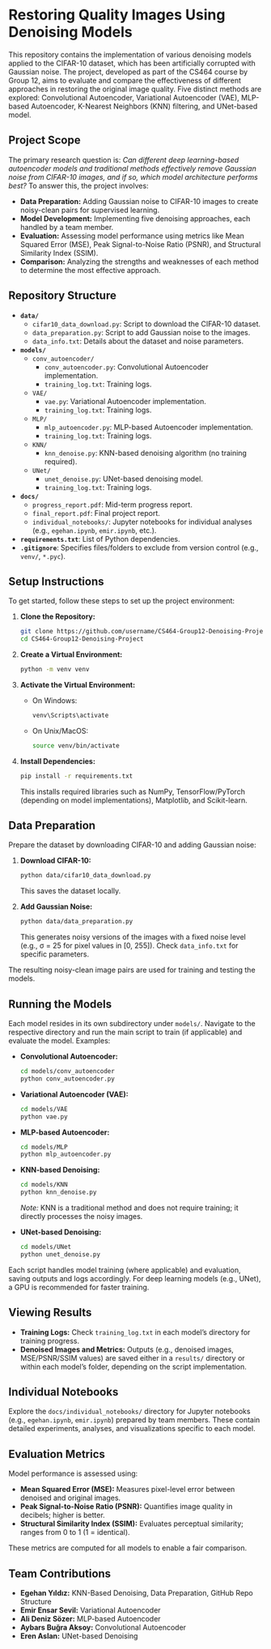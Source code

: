 # Restoring Quality Images Using Denoising Models

This repository contains the implementation of various denoising models applied to the CIFAR-10 dataset, which has been artificially corrupted with Gaussian noise. The project, developed as part of the CS464 course by Group 12, aims to evaluate and compare the effectiveness of different approaches in restoring the original image quality. Five distinct methods are explored: Convolutional Autoencoder, Variational Autoencoder (VAE), MLP-based Autoencoder, K-Nearest Neighbors (KNN) filtering, and UNet-based model.

## Project Scope

The primary research question is: *Can different deep learning-based autoencoder models and traditional methods effectively remove Gaussian noise from CIFAR-10 images, and if so, which model architecture performs best?* To answer this, the project involves:

- **Data Preparation:** Adding Gaussian noise to CIFAR-10 images to create noisy-clean pairs for supervised learning.
- **Model Development:** Implementing five denoising approaches, each handled by a team member.
- **Evaluation:** Assessing model performance using metrics like Mean Squared Error (MSE), Peak Signal-to-Noise Ratio (PSNR), and Structural Similarity Index (SSIM).
- **Comparison:** Analyzing the strengths and weaknesses of each method to determine the most effective approach.

## Repository Structure

- **`data/`**
  - `cifar10_data_download.py`: Script to download the CIFAR-10 dataset.
  - `data_preparation.py`: Script to add Gaussian noise to the images.
  - `data_info.txt`: Details about the dataset and noise parameters.
- **`models/`**
  - `conv_autoencoder/`
    - `conv_autoencoder.py`: Convolutional Autoencoder implementation.
    - `training_log.txt`: Training logs.
  - `VAE/`
    - `vae.py`: Variational Autoencoder implementation.
    - `training_log.txt`: Training logs.
  - `MLP/`
    - `mlp_autoencoder.py`: MLP-based Autoencoder implementation.
    - `training_log.txt`: Training logs.
  - `KNN/`
    - `knn_denoise.py`: KNN-based denoising algorithm (no training required).
  - `UNet/`
    - `unet_denoise.py`: UNet-based denoising model.
    - `training_log.txt`: Training logs.
- **`docs/`**
  - `progress_report.pdf`: Mid-term progress report.
  - `final_report.pdf`: Final project report.
  - `individual_notebooks/`: Jupyter notebooks for individual analyses (e.g., `egehan.ipynb`, `emir.ipynb`, etc.).
- **`requirements.txt`**: List of Python dependencies.
- **`.gitignore`**: Specifies files/folders to exclude from version control (e.g., `venv/`, `*.pyc`).

## Setup Instructions

To get started, follow these steps to set up the project environment:

1. **Clone the Repository:**
   ```bash
   git clone https://github.com/username/CS464-Group12-Denoising-Project.git
   cd CS464-Group12-Denoising-Project
   ```

2. **Create a Virtual Environment:**
   ```bash
   python -m venv venv
   ```

3. **Activate the Virtual Environment:**
   - On Windows:
     ```bash
     venv\Scripts\activate
     ```
   - On Unix/MacOS:
     ```bash
     source venv/bin/activate
     ```

4. **Install Dependencies:**
   ```bash
   pip install -r requirements.txt
   ```
   This installs required libraries such as NumPy, TensorFlow/PyTorch (depending on model implementations), Matplotlib, and Scikit-learn.

## Data Preparation

Prepare the dataset by downloading CIFAR-10 and adding Gaussian noise:

1. **Download CIFAR-10:**
   ```bash
   python data/cifar10_data_download.py
   ```
   This saves the dataset locally.

2. **Add Gaussian Noise:**
   ```bash
   python data/data_preparation.py
   ```
   This generates noisy versions of the images with a fixed noise level (e.g., σ = 25 for pixel values in [0, 255]). Check `data_info.txt` for specific parameters.

The resulting noisy-clean image pairs are used for training and testing the models.

## Running the Models

Each model resides in its own subdirectory under `models/`. Navigate to the respective directory and run the main script to train (if applicable) and evaluate the model. Examples:

- **Convolutional Autoencoder:**
  ```bash
  cd models/conv_autoencoder
  python conv_autoencoder.py
  ```

- **Variational Autoencoder (VAE):**
  ```bash
  cd models/VAE
  python vae.py
  ```

- **MLP-based Autoencoder:**
  ```bash
  cd models/MLP
  python mlp_autoencoder.py
  ```

- **KNN-based Denoising:**
  ```bash
  cd models/KNN
  python knn_denoise.py
  ```
  *Note:* KNN is a traditional method and does not require training; it directly processes the noisy images.

- **UNet-based Denoising:**
  ```bash
  cd models/UNet
  python unet_denoise.py
  ```

Each script handles model training (where applicable) and evaluation, saving outputs and logs accordingly. For deep learning models (e.g., UNet), a GPU is recommended for faster training.

## Viewing Results

- **Training Logs:** Check `training_log.txt` in each model’s directory for training progress.
- **Denoised Images and Metrics:** Outputs (e.g., denoised images, MSE/PSNR/SSIM values) are saved either in a `results/` directory or within each model’s folder, depending on the script implementation.

## Individual Notebooks

Explore the `docs/individual_notebooks/` directory for Jupyter notebooks (e.g., `egehan.ipynb`, `emir.ipynb`) prepared by team members. These contain detailed experiments, analyses, and visualizations specific to each model.

## Evaluation Metrics

Model performance is assessed using:
- **Mean Squared Error (MSE):** Measures pixel-level error between denoised and original images.
- **Peak Signal-to-Noise Ratio (PSNR):** Quantifies image quality in decibels; higher is better.
- **Structural Similarity Index (SSIM):** Evaluates perceptual similarity; ranges from 0 to 1 (1 = identical).

These metrics are computed for all models to enable a fair comparison.

## Team Contributions

- **Egehan Yıldız:** KNN-Based Denoising, Data Preparation, GitHub Repo Structure
- **Emir Ensar Sevil:** Variational Autoencoder
- **Ali Deniz Sözer:** MLP-based Autoencoder
- **Aybars Buğra Aksoy:** Convolutional Autoencoder
- **Eren Aslan:** UNet-based Denoising